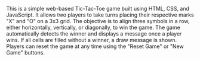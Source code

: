 This is a simple web-based Tic-Tac-Toe game built using HTML, CSS, and JavaScript. 
It allows two players to take turns placing their respective marks "X" and "O" on a 3x3 grid. 
The objective is to align three symbols in a row, either horizontally, vertically, or diagonally, to win the game. 
The game automatically detects the winner and displays a message once a player wins. 
If all cells are filled without a winner, a draw message is shown. 
Players can reset the game at any time using the "Reset Game" or "New Game" buttons.

